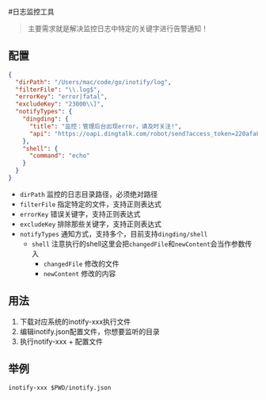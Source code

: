 #日志监控工具

> 主要需求就是解决监控日志中特定的关键字进行告警通知！

## 配置
```json
{
  "dirPath": "/Users/mac/code/go/inotify/log",
  "filterFile": "\\.log$",
  "errorKey": "error|fatal",
  "excludeKey": "23000\\]",
  "notifyTypes": {
    "dingding": {
      "title": "监控：管理后台出现error，请及时关注!",
      "api": "https://oapi.dingtalk.com/robot/send?access_token=220afa846d61ae5cc022033df758aa8507252574e66e1956c4dfd016ce411751"
    },
    "shell": {
      "command": "echo"
    }
  }
}

```

- `dirPath` 监控的日志目录路径，必须绝对路径
- `filterFile` 指定特定的文件，支持正则表达式
- `errorKey` 错误关键字，支持正则表达式
- `excludeKey` 排除那些关键字，支持正则表达式
- `notifyTypes` 通知方式，支持多个，目前支持`dingding/shell`
    - `shell` 注意执行的shell这里会把`changedFile`和`newContent`会当作参数传入
      - `changedFile` 修改的文件
      - `newContent` 修改的内容

## 用法
1. 下载对应系统的inotify-xxx执行文件
2. 编辑inotify.json配置文件，你想要监听的目录
3. 执行notify-xxx + 配置文件

## 举例
```shell
inotify-xxx $PWD/inotify.json
```